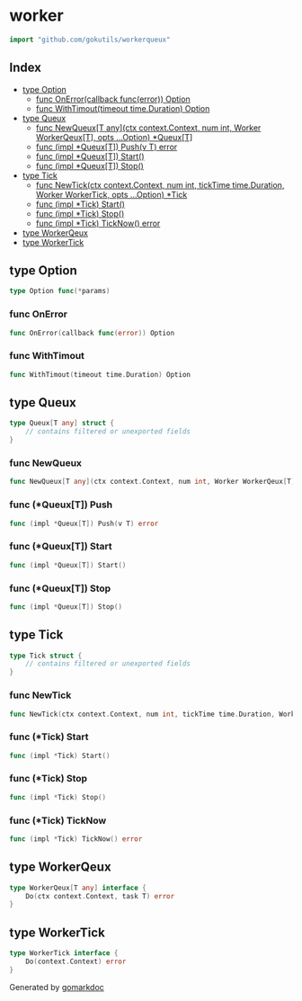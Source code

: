 <!-- Code generated by gomarkdoc. DO NOT EDIT -->

# worker

```go
import "github.com/gokutils/workerqueux"
```

## Index

- [type Option](<#Option>)
  - [func OnError\(callback func\(error\)\) Option](<#OnError>)
  - [func WithTimout\(timeout time.Duration\) Option](<#WithTimout>)
- [type Queux](<#Queux>)
  - [func NewQueux\[T any\]\(ctx context.Context, num int, Worker WorkerQeux\[T\], opts ...Option\) \*Queux\[T\]](<#NewQueux>)
  - [func \(impl \*Queux\[T\]\) Push\(v T\) error](<#Queux[T].Push>)
  - [func \(impl \*Queux\[T\]\) Start\(\)](<#Queux[T].Start>)
  - [func \(impl \*Queux\[T\]\) Stop\(\)](<#Queux[T].Stop>)
- [type Tick](<#Tick>)
  - [func NewTick\(ctx context.Context, num int, tickTime time.Duration, Worker WorkerTick, opts ...Option\) \*Tick](<#NewTick>)
  - [func \(impl \*Tick\) Start\(\)](<#Tick.Start>)
  - [func \(impl \*Tick\) Stop\(\)](<#Tick.Stop>)
  - [func \(impl \*Tick\) TickNow\(\) error](<#Tick.TickNow>)
- [type WorkerQeux](<#WorkerQeux>)
- [type WorkerTick](<#WorkerTick>)


<a name="Option"></a>
## type Option



```go
type Option func(*params)
```

<a name="OnError"></a>
### func OnError

```go
func OnError(callback func(error)) Option
```



<a name="WithTimout"></a>
### func WithTimout

```go
func WithTimout(timeout time.Duration) Option
```



<a name="Queux"></a>
## type Queux



```go
type Queux[T any] struct {
    // contains filtered or unexported fields
}
```

<a name="NewQueux"></a>
### func NewQueux

```go
func NewQueux[T any](ctx context.Context, num int, Worker WorkerQeux[T], opts ...Option) *Queux[T]
```



<a name="Queux[T].Push"></a>
### func \(\*Queux\[T\]\) Push

```go
func (impl *Queux[T]) Push(v T) error
```



<a name="Queux[T].Start"></a>
### func \(\*Queux\[T\]\) Start

```go
func (impl *Queux[T]) Start()
```



<a name="Queux[T].Stop"></a>
### func \(\*Queux\[T\]\) Stop

```go
func (impl *Queux[T]) Stop()
```



<a name="Tick"></a>
## type Tick



```go
type Tick struct {
    // contains filtered or unexported fields
}
```

<a name="NewTick"></a>
### func NewTick

```go
func NewTick(ctx context.Context, num int, tickTime time.Duration, Worker WorkerTick, opts ...Option) *Tick
```



<a name="Tick.Start"></a>
### func \(\*Tick\) Start

```go
func (impl *Tick) Start()
```



<a name="Tick.Stop"></a>
### func \(\*Tick\) Stop

```go
func (impl *Tick) Stop()
```



<a name="Tick.TickNow"></a>
### func \(\*Tick\) TickNow

```go
func (impl *Tick) TickNow() error
```



<a name="WorkerQeux"></a>
## type WorkerQeux



```go
type WorkerQeux[T any] interface {
    Do(ctx context.Context, task T) error
}
```

<a name="WorkerTick"></a>
## type WorkerTick



```go
type WorkerTick interface {
    Do(context.Context) error
}
```

Generated by [gomarkdoc](<https://github.com/princjef/gomarkdoc>)
